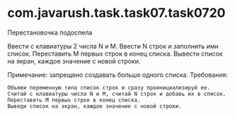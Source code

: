 # com.javarush.task.task07.task0720
Перестановочка подоспела


Ввести с клавиатуры 2 числа N и M.
Ввести N строк и заполнить ими список.
Переставить M первых строк в конец списка.
Вывести список на экран, каждое значение с новой строки.

Примечание: запрещено создавать больше одного списка.
Требования:

    Объяви переменную типа список строк и сразу проинициализируй ee.
    Считай c клавиатуры числа N и M, считай N строк и добавь их в список.
    Переставить M первых строк в конец списка.
    Выведи список на экран, каждое значение с новой строки.
